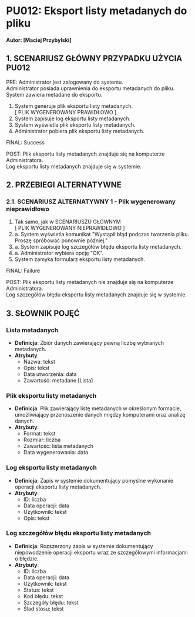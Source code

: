 # PU012: Eksport listy metadanych do pliku

#### Autor: [Maciej Przybylski]

## 1. SCENARIUSZ GŁÓWNY PRZYPADKU UŻYCIA PU012

PRE: 
	Administrator jest zalogowany do systemu.  
	Administrator posiada uprawnienia do eksportu metadanych do pliku.  
	System zawiera metadane do eksportu.

1. System generuje plik eksportu listy metadanych.  
    [ PLIK WYGENEROWANY PRAWIDŁOWO ]
2. System zapisuje log eksportu listy metadanych.
3. System wyświetla plik eksportu listy metadanych.
4. Administrator pobiera plik eksportu listy metadanych. 

FINAL: Success 

POST: 
	Plik eksportu listy metadanych znajduje się na komputerze Administratora.  
    Log eksportu listy metadanych znajduje się w systemie.

## 2. PRZEBIEGI ALTERNATYWNE

### 2.1. SCENARIUSZ ALTERNATYWNY 1 - Plik wygenerowany nieprawidłowo

1. Tak samo, jak w SCENARIUSZU GŁÓWNYM  
    [ PLIK WYGENEROWANY NIEPRAWIDŁOWO ] 
2. a. System wyświetla komunikat "Wystąpił błąd podczas tworzenia pliku. Proszę spróbować ponownie później." 
3. a. System zapisuje log szczegółów błędu eksportu listy metadanych. 
4. a. Administrator wybiera opcję "OK".
5. System zamyka formularz eksportu listy metadanych. 

FINAL: Failure 

POST: 
	Plik eksportu listy metadanych nie znajduje się na komputerze Administratora.  
    Log szczegółów błędu eksportu listy metadanych znajduje się w systemie.

## 3. SŁOWNIK POJĘĆ

### Lista metadanych

- **Definicja**: Zbiór danych zawierający pewną liczbę wybranych metadanych.
- **Atrybuty**:
    - Nazwa: tekst
    - Opis: tekst
    - Data utworzenia: data
	- Zawartość: metadane [Lista]

### Plik eksportu listy metadanych

- **Definicja**: Plik zawierający listę metadanych w określonym formacie, umożliwiający przenoszenie danych między komputerami oraz analizę danych.
- **Atrybuty**:
    - Format: tekst
    - Rozmiar: liczba
    - Zawartość: lista metadanych
    - Data wygenerowania: data

### Log eksportu listy metadanych

- **Definicja**: Zapis w systemie dokumentujący pomyślne wykonanie operacji eksportu listy metadanych.
- **Atrybuty**:
    - ID: liczba
    - Data operacji: data
    - Użytkownik: tekst
    - Opis: tekst

### Log szczegółów błędu eksportu listy metadanych

- **Definicja**: Rozszerzony zapis w systemie dokumentujący niepowodzenie operacji eksportu wraz ze szczegółowymi informacjami o błędzie.
- **Atrybuty**:
    - ID: liczba
    - Data operacji: data
    - Użytkownik: tekst
    - Status: tekst
    - Kod błędu: tekst
    - Szczegóły błędu: tekst
    - Ślad stosu: tekst

